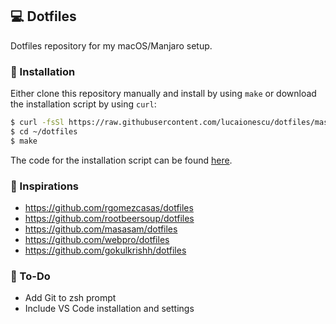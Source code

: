 ## 💻 Dotfiles
Dotfiles repository for my macOS/Manjaro setup.

### 🔑 Installation
Either clone this repository manually and install by using `make` or download the installation script by using `curl`:

```bash
$ curl -fsSl https://raw.githubusercontent.com/lucaionescu/dotfiles/master/get_dotfiles.sh | sh
$ cd ~/dotfiles
$ make
```

The code for the installation script can be found [here](https://github.com/lucaionescu/dotfiles/blob/master/get_dotfiles.sh).

### 🙏 Inspirations
 - https://github.com/rgomezcasas/dotfiles
 - https://github.com/rootbeersoup/dotfiles
 - https://github.com/masasam/dotfiles
 - https://github.com/webpro/dotfiles
 - https://github.com/gokulkrishh/dotfiles

### 📝 To-Do
 - Add Git to zsh prompt
 - Include VS Code installation and settings
